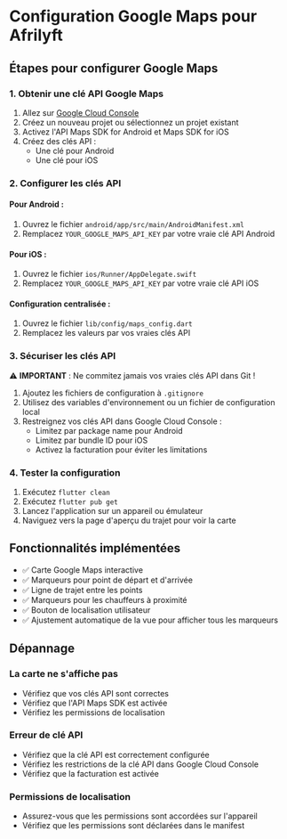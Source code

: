 # Configuration Google Maps pour Afrilyft

## Étapes pour configurer Google Maps

### 1. Obtenir une clé API Google Maps

1. Allez sur [Google Cloud Console](https://console.cloud.google.com/)
2. Créez un nouveau projet ou sélectionnez un projet existant
3. Activez l'API Maps SDK for Android et Maps SDK for iOS
4. Créez des clés API :
   - Une clé pour Android
   - Une clé pour iOS

### 2. Configurer les clés API

#### Pour Android :
1. Ouvrez le fichier `android/app/src/main/AndroidManifest.xml`
2. Remplacez `YOUR_GOOGLE_MAPS_API_KEY` par votre vraie clé API Android

#### Pour iOS :
1. Ouvrez le fichier `ios/Runner/AppDelegate.swift`
2. Remplacez `YOUR_GOOGLE_MAPS_API_KEY` par votre vraie clé API iOS

#### Configuration centralisée :
1. Ouvrez le fichier `lib/config/maps_config.dart`
2. Remplacez les valeurs par vos vraies clés API

### 3. Sécuriser les clés API

⚠️ **IMPORTANT** : Ne commitez jamais vos vraies clés API dans Git !

1. Ajoutez les fichiers de configuration à `.gitignore`
2. Utilisez des variables d'environnement ou un fichier de configuration local
3. Restreignez vos clés API dans Google Cloud Console :
   - Limitez par package name pour Android
   - Limitez par bundle ID pour iOS
   - Activez la facturation pour éviter les limitations

### 4. Tester la configuration

1. Exécutez `flutter clean`
2. Exécutez `flutter pub get`
3. Lancez l'application sur un appareil ou émulateur
4. Naviguez vers la page d'aperçu du trajet pour voir la carte

## Fonctionnalités implémentées

- ✅ Carte Google Maps interactive
- ✅ Marqueurs pour point de départ et d'arrivée
- ✅ Ligne de trajet entre les points
- ✅ Marqueurs pour les chauffeurs à proximité
- ✅ Bouton de localisation utilisateur
- ✅ Ajustement automatique de la vue pour afficher tous les marqueurs

## Dépannage

### La carte ne s'affiche pas
- Vérifiez que vos clés API sont correctes
- Vérifiez que l'API Maps SDK est activée
- Vérifiez les permissions de localisation

### Erreur de clé API
- Vérifiez que la clé API est correctement configurée
- Vérifiez les restrictions de la clé API dans Google Cloud Console
- Vérifiez que la facturation est activée

### Permissions de localisation
- Assurez-vous que les permissions sont accordées sur l'appareil
- Vérifiez que les permissions sont déclarées dans le manifest 